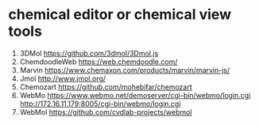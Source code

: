 # chemical editor or chemical view tools

1. 3DMol
https://github.com/3dmol/3Dmol.js
2. ChemdoodleWeb
https://web.chemdoodle.com/
3. Marvin
https://www.chemaxon.com/products/marvin/marvin-js/
4. Jmol
http://www.jmol.org/
5. Chemozart
https://github.com/mohebifar/chemozart
6. WebMo
https://www.webmo.net/demoserver/cgi-bin/webmo/login.cgi
http://172.16.11.179:8005/cgi-bin/webmo/login.cgi
7. WebMol
https://github.com/cvdlab-projects/webmol
